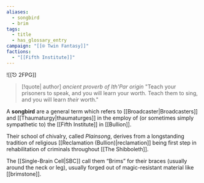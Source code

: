 ```yaml
---
aliases:
  - songbird
  - brim
tags:
  - title
  - has_glossary_entry
campaign: "[[⍟ Twin Fantasy]]"
factions:
  - "[[Fifth Institute]]"
---
```

![[⎋ 2FPG]]

>[!quote| author] *ancient proverb of Ith'Par origin*
> "Teach your prisoners to speak, and you will learn your worth. Teach them to sing, and you will learn *their* worth."

A **songbird** are a general term which refers to [[Broadcaster|Broadcasters]] and [[Thaumaturgy|thaumaturges]] in the employ of (or sometimes simply sympathetic to) the [[Fifth Institute]] in [[Bullion]].

Their school of chivalry, called *Plainsong*, derives from a longstanding tradition of religious [[Reclamation (Bullion)|reclamation]] being first step in rehabilitation of criminals throughout [[The Shibboleth]].

The [[Single-Brain Cell|SBC]] call them “Brims” for their braces (usually around the neck or leg), usually forged out of magic-resistant material like [[brimstone]].


